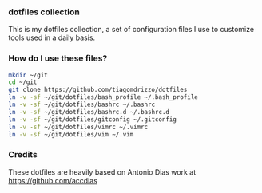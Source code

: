 ### dotfiles collection

This is my dotfiles collection, a set of configuration files I use to customize tools used in a daily basis.

### How do I use these files?

```sh
mkdir ~/git
cd ~/git
git clone https://github.com/tiagomdrizzo/dotfiles
ln -v -sf ~/git/dotfiles/bash_profile ~/.bash_profile
ln -v -sf ~/git/dotfiles/bashrc ~/.bashrc
ln -v -sf ~/git/dotfiles/bashrc.d ~/.bashrc.d
ln -v -sf ~/git/dotfiles/gitconfig ~/.gitconfig
ln -v -sf ~/git/dotfiles/vimrc ~/.vimrc
ln -v -sf ~/git/dotfiles/vim ~/.vim
```

### Credits

These dotfiles are heavily based on Antonio Dias work at https://github.com/accdias
